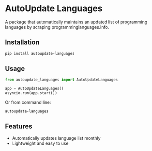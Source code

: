 # AutoUpdate Languages

A package that automatically maintains an updated list of programming languages by scraping programminglanguages.info.

## Installation

```bash
pip install autoupdate-languages
```

## Usage

```python
from autoupdate_languages import AutoUpdateLanguages

app = AutoUpdateLanguages()
asyncio.run(app.start())
```

Or from command line:
```bash
autoupdate-languages
```

## Features
- Automatically updates language list monthly
- Lightweight and easy to use